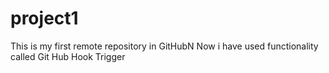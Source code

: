 # project1
This is my first remote repository in GitHubN
Now i have used functionality called Git Hub Hook Trigger
